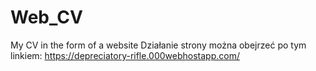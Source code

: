 # Web_CV
My CV in the form of a website
Działanie strony można obejrzeć po tym linkiem:
https://depreciatory-rifle.000webhostapp.com/